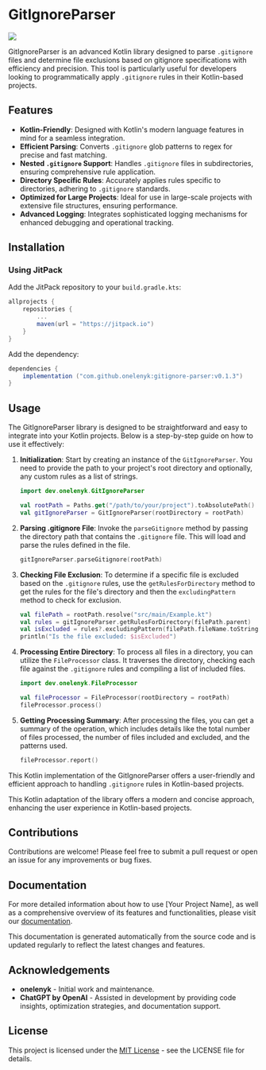 # GitIgnoreParser
[![](https://jitpack.io/v/onelenyk/gitignore-parser.svg)](https://jitpack.io/#onelenyk/gitignore-parser)

GitIgnoreParser is an advanced Kotlin library designed to parse `.gitignore` files and determine file exclusions based
on gitignore specifications with efficiency and precision. This tool is particularly useful for developers looking to
programmatically apply `.gitignore` rules in their Kotlin-based projects.

## Features

- **Kotlin-Friendly**: Designed with Kotlin's modern language features in mind for a seamless integration.
- **Efficient Parsing**: Converts `.gitignore` glob patterns to regex for precise and fast matching.
- **Nested `.gitignore` Support**: Handles `.gitignore` files in subdirectories, ensuring comprehensive rule
  application.
- **Directory Specific Rules**: Accurately applies rules specific to directories, adhering to `.gitignore` standards.
- **Optimized for Large Projects**: Ideal for use in large-scale projects with extensive file structures, ensuring
  performance.
- **Advanced Logging**: Integrates sophisticated logging mechanisms for enhanced debugging and operational tracking.

## Installation

### Using JitPack

Add the JitPack repository to your `build.gradle.kts`:

```gradle
allprojects {
    repositories {
        ...
        maven(url = "https://jitpack.io")
    }
}
```

Add the dependency:

```gradle
dependencies {
    implementation ("com.github.onelenyk:gitignore-parser:v0.1.3")
}
```

## Usage

The GitIgnoreParser library is designed to be straightforward and easy to integrate into your Kotlin projects. Below is a step-by-step guide on how to use it effectively:

1. **Initialization**: Start by creating an instance of the `GitIgnoreParser`. You need to provide the path to your project's root directory and optionally, any custom rules as a list of strings.

    ```kotlin
    import dev.onelenyk.GitIgnoreParser
   
    val rootPath = Paths.get("/path/to/your/project").toAbsolutePath()
    val gitIgnoreParser = GitIgnoreParser(rootDirectory = rootPath)
    ```

2. **Parsing .gitignore File**: Invoke the `parseGitignore` method by passing the directory path that contains the `.gitignore` file. This will load and parse the rules defined in the file.

    ```kotlin
    gitIgnoreParser.parseGitignore(rootPath)
    ```

3. **Checking File Exclusion**: To determine if a specific file is excluded based on the `.gitignore` rules, use the `getRulesForDirectory` method to get the rules for the file's directory and then the `excludingPattern` method to check for exclusion.

    ```kotlin
    val filePath = rootPath.resolve("src/main/Example.kt")
    val rules = gitIgnoreParser.getRulesForDirectory(filePath.parent)
    val isExcluded = rules?.excludingPattern(filePath.fileName.toString()) != null
    println("Is the file excluded: $isExcluded")
    ```

4. **Processing Entire Directory**: To process all files in a directory, you can utilize the `FileProcessor` class. It traverses the directory, checking each file against the `.gitignore` rules and compiling a list of included files.

    ```kotlin
    import dev.onelenyk.FileProcessor
   
    val fileProcessor = FileProcessor(rootDirectory = rootPath)
    fileProcessor.process()
    ```

5. **Getting Processing Summary**: After processing the files, you can get a summary of the operation, which includes details like the total number of files processed, the number of files included and excluded, and the patterns used.

    ```kotlin
    fileProcessor.report()
    ```

This Kotlin implementation of the GitIgnoreParser offers a user-friendly and efficient approach to handling `.gitignore` rules in Kotlin-based projects.


This Kotlin adaptation of the library offers a modern and concise approach, enhancing the user experience in
Kotlin-based projects.

## Contributions

Contributions are welcome! Please feel free to submit a pull request or open an issue for any improvements or bug fixes.

## Documentation

For more detailed information about how to use [Your Project Name], as well as a comprehensive overview of its features and functionalities, please visit our [documentation](URL-to-your-documentation).

This documentation is generated automatically from the source code and is updated regularly to reflect the latest changes and features.

## Acknowledgements

- **onelenyk** - Initial work and maintenance.
- **ChatGPT by OpenAI** - Assisted in development by providing code insights, optimization strategies, and documentation
  support.

## License

This project is licensed under the [MIT License](LICENSE) - see the LICENSE file for details.

